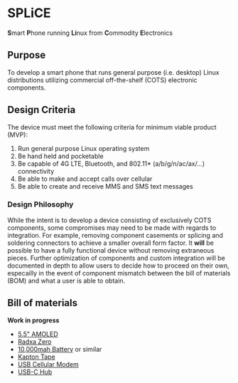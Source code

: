# SPLiCE
**S**mart **P**hone running **Li**nux from **C**ommodity **E**lectronics

## Purpose
To develop a smart phone that runs general purpose (i.e. desktop) Linux distributions utilizing commercial off-the-shelf (COTS) electronic components.

## Design Criteria
The device must meet the following criteria for minimum viable product (MVP):
1. Run general purpose Linux operating system 
2. Be hand held and pocketable
3. Be capable of 4G LTE, Bluetooth, and 802.11* (a/b/g/n/ac/ax/...) connectivity
4. Be able to make and accept calls over cellular
5. Be able to create and receive MMS and SMS text messages

### Design Philosophy
While the intent is to develop a device consisting of exclusively COTS components, some compromises may need to be made with regards to integration. For example, removing component casements or splicing and soldering connectors to achieve a smaller overall form factor. It **will** be possible to have a fully functional device without removing extraneous pieces. Further optimization of components and custom integration will be documented in depth to allow users to decide how to proceed on their own, especailly in the event of component mismatch between the bill of materials (BOM) and what a user is able to obtain.

## Bill of materials
**Work in progress**
* [5.5" AMOLED](https://www.waveshare.com/5.5inch-hdmi-amoled.htm)
* [Radxa Zero](https://ameridroid.com/products/radxa-zero)
* [10,000mah Battery](https://www.amazon.com/INIU-Portable-High-Speed-Flashlight-Compatible/dp/B08MZG8TN8) or similar
* [Kapton Tape](https://www.amazon.com/Temperature-Kapton-Professional-Protecting-Circuit/dp/B07RZZG76B)
* [USB Cellular Modem](https://www.waveshare.com/product/sim7600a-h-4g-dongle.htm)
* [USB-C Hub](https://www.amazon.com/Portable-Splitter-Multiport-Charging-Keyboard/dp/B0C157TZXB)
